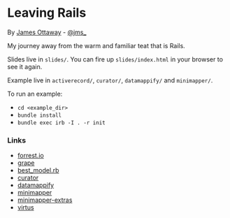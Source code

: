 # Leaving Rails

By [James Ottaway](http://james.ottaway.mp) - [@jms_](https://twitter.com/jms_)

My journey away from the warm and familiar teat that is Rails.

Slides live in `slides/`. You can fire up `slides/index.html` in your browser to see it again.

Example live in `activerecord/`, `curator/`, `datamappify/` and `minimapper/`.

To run an example:
  - `cd <example_dir>`
  - `bundle install`
  - `bundle exec irb -I . -r init`

### Links

- [forrest.io](http://www.forrest.io/)
- [grape](https://github.com/intridea/grape)
- [best_model.rb](https://gist.github.com/ltw/836525)
- [curator](https://github.com/braintree/curator)
- [datamappify](https://github.com/fredwu/datamappify)
- [minimapper](https://github.com/joakimk/minimapper)
- [minimapper-extras](https://github.com/barsoom/minimapper-extras)
- [virtus](https://github.com/solnic/virtus)
